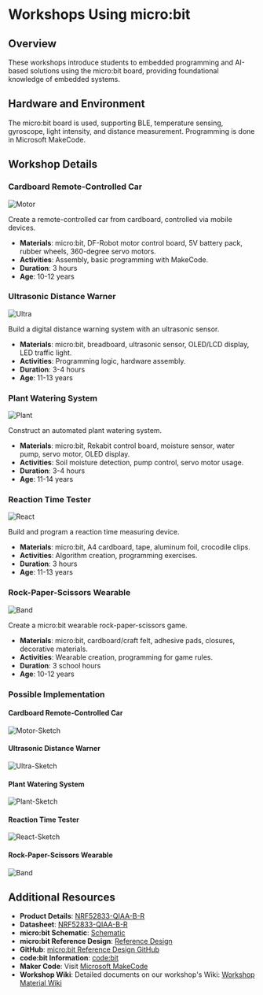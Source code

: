 # Workshops Using micro:bit

## Overview
These workshops introduce students to embedded programming and AI-based solutions using the micro:bit board, providing foundational knowledge of embedded systems.

## Hardware and Environment
The micro:bit board is used, supporting BLE, temperature sensing, gyroscope, light intensity, and distance measurement. Programming is done in Microsoft MakeCode.

## Workshop Details

### Cardboard Remote-Controlled Car

![Motor](./Assets/motor.png)

Create a remote-controlled car from cardboard, controlled via mobile devices.
- **Materials**: micro:bit, DF-Robot motor control board, 5V battery pack, rubber wheels, 360-degree servo motors.
- **Activities**: Assembly, basic programming with MakeCode.
- **Duration**: 3 hours
- **Age**: 10-12 years

### Ultrasonic Distance Warner

![Ultra](./Assets/ultra.png)

Build a digital distance warning system with an ultrasonic sensor.
- **Materials**: micro:bit, breadboard, ultrasonic sensor, OLED/LCD display, LED traffic light.
- **Activities**: Programming logic, hardware assembly.
- **Duration**: 3-4 hours
- **Age**: 11-13 years

### Plant Watering System

![Plant](./Assets/plant.png)

Construct an automated plant watering system.
- **Materials**: micro:bit, Rekabit control board, moisture sensor, water pump, servo motor, OLED display.
- **Activities**: Soil moisture detection, pump control, servo motor usage.
- **Duration**: 3-4 hours
- **Age**: 11-14 years

### Reaction Time Tester

![React](./Assets/react.png)

Build and program a reaction time measuring device.
- **Materials**: micro:bit, A4 cardboard, tape, aluminum foil, crocodile clips.
- **Activities**: Algorithm creation, programming exercises.
- **Duration**: 3 hours
- **Age**: 11-13 years

### Rock-Paper-Scissors Wearable

![Band](./Assets/band.png)

Create a micro:bit wearable rock-paper-scissors game.
- **Materials**: micro:bit, cardboard/craft felt, adhesive pads, closures, decorative materials.
- **Activities**: Wearable creation, programming for game rules.
- **Duration**: 3 school hours
- **Age**: 10-12 years


### Possible Implementation

#### Cardboard Remote-Controlled Car
![Motor-Sketch](./Assets/motor_sketch.png)

#### Ultrasonic Distance Warner
![Ultra-Sketch](./Assets/ultra_sketch.png)

#### Plant Watering System
![Plant-Sketch](./Assets/plant_sketch.png)

#### Reaction Time Tester
![React-Sketch](./Assets/react_sketch.png)

#### Rock-Paper-Scissors Wearable
![Band](./Assets/band_sketch.png)


## Additional Resources
- **Product Details**: [NRF52833-QIAA-B-R](https://www.mouser.de/ProductDetail/Nordic-Semiconductor/NRF52833-QIAA-B-R?qs=QNEnbhJQKvZJgEeQ4YvY6A%3D%3D&srsltid=AfmBOooqhyATLsEwSMoCtS5QGuVrmZizfp8Re_mR3uQiQ8FBH__UMQIP)
- **Datasheet**: [NRF52833-QIAA-B-R](https://www.mouser.de/datasheet/2/297/nRF52833_SoC_Product_Brief-1815256.pdf)
- **micro:bit Schematic**: [Schematic](https://tech.microbit.org/hardware/schematic/)
- **micro:bit Reference Design**: [Reference Design](https://tech.microbit.org/hardware/reference-design/)
- **GitHub**: [micro:bit Reference Design GitHub](https://github.com/microbit-foundation/microbit-reference-design)
- **code:bit Information**: [code:bit](https://tech.microbit.org/hardware/)
- **Maker Code**: Visit [Microsoft MakeCode](https://makecode.microbit.org/)
- **Workshop Wiki**: Detailed documents on our workshop's Wiki: [Workshop Material Wiki](https://wiki.eolab.de/doku.php?id=lets_plaiy:workshop-material:start)
